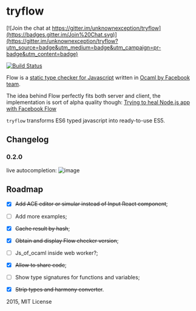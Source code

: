 # tryflow

[![Join the chat at https://gitter.im/unknownexception/tryflow](https://badges.gitter.im/Join%20Chat.svg)](https://gitter.im/unknownexception/tryflow?utm_source=badge&utm_medium=badge&utm_campaign=pr-badge&utm_content=badge)

[![Build Status](https://travis-ci.org/unknownexception/tryflow.svg)](https://travis-ci.org/unknownexception/tryflow)

Flow is a [static type checker for Javascript](http://flowtype.org/) written in [Ocaml by Facebook team](https://github.com/facebook/flow).

The idea behind Flow perfectly fits both server and client, the implementation is sort of alpha quality though: [Trying to heal Node.js app with Facebook Flow](http://potomushto.com/2015/01/26/facebook-flow-on-server-and-client.html)

`tryflow` transforms ES6 typed javascript into ready-to-use ES5.

## Changelog

### 0.2.0

live autocompletion:
  ![image](https://cloud.githubusercontent.com/assets/1004115/6182078/f999fd26-b35e-11e4-8a1a-e5e2376df316.png)

## Roadmap

- [x] ~~Add ACE editor or simular instead of Input React component~~;
- [ ] Add more examples;
- [x] ~~Cache result by hash~~;
- [x] ~~Obtain and display Flow checker version~~;
- [ ] Js_of_ocaml inside web worker?;
- [x] ~~Allow to share code~~;
- [ ] Show type signatures for functions and variables;
- [x] ~~Strip types and harmony converter~~.


2015, MIT License
